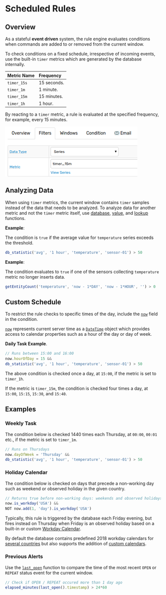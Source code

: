 # Scheduled Rules

## Overview

As a stateful **event driven** system, the rule engine evaluates conditions when commands are added to or removed from the current window.

To check conditions on a fixed schedule, irrespective of incoming events, use the built-in `timer` metrics which are generated by the database internally.

**Metric Name** | **Frequency**
---|:---
`timer_15s` | 15 seconds.
`timer_1m` | 1 minute.
`timer_15m` | 15 minutes.
`timer_1h` | 1 hour.

By reacting to a `timer` metric, a rule is evaluated at the specified frequency, for example, every 15 minutes.

![](./images/new-metric.png)

## Analyzing Data

When using `timer` metrics, the current window contains `timer` samples instead of the data that needs to be analyzed.
To analyze data for another metric and not the `timer` metric itself, use [database](functions-series.md), [value](functions-value.md), and [lookup](functions-lookup.md) functions.

**Example**:

The condition is `true` if the average value for `temperature` series exceeds the threshold.

```javascript
db_statistic('avg', '1 hour', 'temperature', 'sensor-01') > 50
```

**Example**:

The condition evaluates to `true` if one of the sensors collecting `temperature` metric no longer inserts data.

```javascript
getEntityCount('temperature', 'now - 1*DAY', 'now - 1*HOUR', '') > 0
```

## Custom Schedule

To restrict the rule checks to specific times of the day, include the [`now`](window-fields.md#date-fields) field in the condition.

[`now`](window-fields.md#date-fields) represents current server time as a [`DateTime`](object-datetime.md) object which provides access to calendar properties such as a hour of the day or day of week.

**Daily Task Example**.

```javascript
// Runs between 15:00 and 16:00
now.hourOfDay = 15 &&
db_statistic('avg', '1 hour', 'temperature', 'sensor-01') > 50
```

The above condition is checked once a day, at `15:00`, if the metric is set to `timer_1h`. 

If the metric is `timer_15m`, the condition is checked four times a day, at `15:00`, `15:15`, `15:30`, and `15:40`.

## Examples

### Weekly Task

The condition below is checked 1440 times each Thursday, at `00:00`, `00:01` etc., if the metric is set to `timer_1m`.

```javascript
// Runs on Thursdays
now.dayOfWeek = 'Thursday' &&
db_statistic('avg', '1 hour', 'temperature', 'sensor-01') > 50
```

### Holiday Calendar

The condition below is checked on days that precede a non-working day such as weekend or observed holiday in the given country.

```javascript
// Returns true before non-working days: weekends and observed holidays
now.is_workday('USA') &&
NOT now.add(1, 'day').is_workday('USA')
```

Typically, this rule is triggered by the database each Friday evening, but fires instead on Thursday when Friday is an observed holiday based on a built-in or custom [Workday Calendar](./workday-calendar.md).

By default the database contains predefined 2018 workday calendars for [several countries](./workday-calendar.md#built-in-calendars) but also supports the addition of [custom calendars](./workday-calendar.md#custom-calendars).

### Previous Alerts

Use the [`last_open`](./functions-alert-history.md#last_open) function to compare the time of the most recent `OPEN` or `REPEAT` status event for the current window.

```javascript
// Check if OPEN / REPEAT occured more than 1 day ago
elapsed_minutes(last_open().timestamp) > 24*60
```
